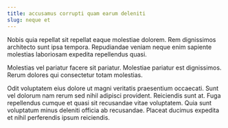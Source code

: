 ```yaml
---
title: accusamus corrupti quam earum deleniti
slug: neque et
---
```


Nobis quia repellat sit repellat eaque molestiae dolorem. Rem dignissimos architecto sunt ipsa tempora. Repudiandae veniam neque enim sapiente molestias laboriosam expedita repellendus quasi.

Molestias vel pariatur facere sit pariatur. Molestiae pariatur est dignissimos. Rerum dolores qui consectetur totam molestias.

Odit voluptatem eius dolore ut magni veritatis praesentium occaecati. Sunt vel dolorum nam rerum sed nihil adipisci provident. Reiciendis sunt at. Fuga repellendus cumque et quasi sit recusandae vitae voluptatem. Quia sunt voluptatum minus deleniti officia ab recusandae. Placeat ducimus expedita et nihil perferendis ipsum reiciendis.
